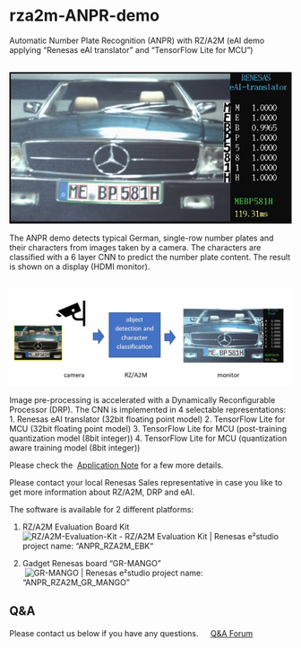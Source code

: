 # rza2m-ANPR-demo
Automatic Number Plate Recognition (ANPR) with RZ/A2M
(eAI demo applying “Renesas eAI translator” and “TensorFlow Lite for MCU”)

&nbsp;![sample](https://github.com/renesas-rz/rza2m-ANPR-demo/blob/main/ANPR_eAI_translator.JPG)  



The ANPR demo detects typical German, single-row number plates and their characters from images taken by a camera.
The characters are classified with a 6 layer CNN to predict the number plate content.
The result is shown on a display (HDMI monitor).

&nbsp;![sample](https://github.com/renesas-rz/rza2m-ANPR-demo/blob/main/ANPR_demo_concept.JPG)  

Image pre-processing is accelerated with a Dynamically Reconfigurable Processor (DRP).
The CNN is implemented in 4 selectable representations:
	1. Renesas eAI translator	(32bit floating point model)
	2. TensorFlow Lite for MCU	(32bit floating point model)
	3. TensorFlow Lite for MCU	(post-training quantization model (8bit integer))
	4. TensorFlow Lite for MCU	(quantization aware training model (8bit integer))

Please check the 
&nbsp;[Application Note](https://github.com/renesas-rz/rza2m-ANPR-demo/blob/main/ANPR_RZA2M_EBK/doc/RZA2M_ANPR_demo_ApplicationNote_20210706.pdf)
for a few more details.

Please contact your local Renesas Sales representative in case you like to get more information about RZ/A2M, DRP and eAI.


The software is available for 2 different platforms:

1.	RZ/A2M Evaluation Board Kit
&nbsp;![RZ/A2M-Evaluation-Kit - RZ/A2M Evaluation Kit | Renesas](https://www.renesas.com/eu/en/products/microcontrollers-microprocessors/rz-cortex-a-mpus/rza2m-evaluation-kit-rza2m-evaluation-kit)
e²studio project name: “ANPR_RZA2M_EBK“

2.	Gadget Renesas board “GR-MANGO”		
&nbsp;![GR-MANGO | Renesas](https://www.renesas.com/eu/en/products/gadget-renesas/boards/gr-mango)
e²studio project name: “ANPR_RZA2M_GR_MANGO”



## Q&A
Please contact us below if you have any questions.　
&nbsp;[Q&A Forum](https://renesasrulz.com/rz/rz-a2m-drp/f/rz-a2m-and-drp-forum)  
